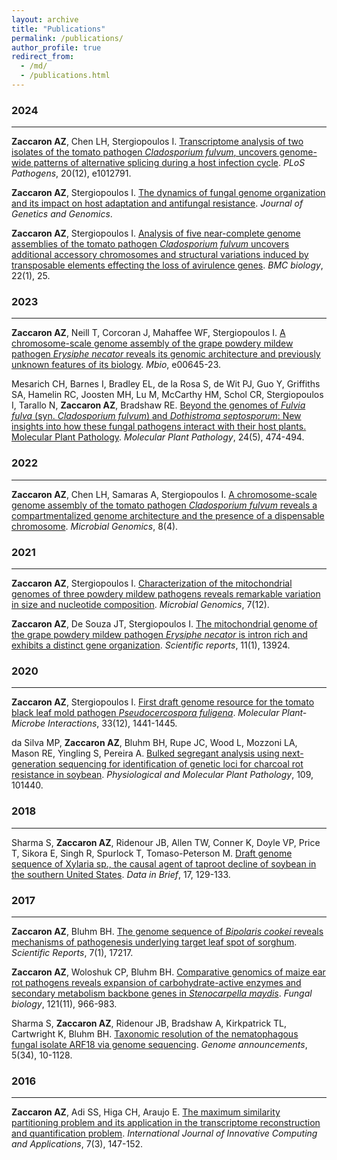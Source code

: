 ```yaml
---
layout: archive
title: "Publications"
permalink: /publications/
author_profile: true
redirect_from: 
  - /md/
  - /publications.html
---
```



### 2024
--------------------------------
**Zaccaron AZ**, Chen LH, Stergiopoulos I. [Transcriptome analysis of two isolates of the tomato pathogen *Cladosporium fulvum*, uncovers genome-wide patterns of alternative splicing during a host infection cycle](https://journals.plos.org/plospathogens/article?id=10.1371/journal.ppat.1012791). *PLoS Pathogens*, 20(12), e1012791.

**Zaccaron AZ**, Stergiopoulos I. [The dynamics of fungal genome organization and its impact on host adaptation and antifungal resistance](https://www.sciencedirect.com/science/article/pii/S1673852724002844). *Journal of Genetics and Genomics*.

**Zaccaron AZ**, Stergiopoulos I. [Analysis of five near-complete genome assemblies of the tomato pathogen *Cladosporium fulvum* uncovers additional accessory chromosomes and structural variations induced by transposable elements effecting the loss of avirulence genes](https://link.springer.com/article/10.1186/s12915-024-01818-z). *BMC biology*, 22(1), 25.

### 2023
--------------------------------
**Zaccaron AZ**, Neill T, Corcoran J, Mahaffee WF, Stergiopoulos I. [A chromosome-scale genome assembly of the grape powdery mildew pathogen *Erysiphe necator* reveals its genomic architecture and previously unknown features of its biology](https://journals.asm.org/doi/abs/10.1128/mbio.00645-23). *Mbio*, e00645-23.

Mesarich CH, Barnes I, Bradley EL, de la Rosa S, de Wit PJ, Guo Y, Griffiths SA, Hamelin RC, Joosten MH, Lu M, McCarthy HM,
Schol CR, Stergiopoulos I, Tarallo N, **Zaccaron AZ**, Bradshaw RE. [Beyond the genomes of *Fulvia fulva* (syn. *Cladosporium fulvum*) and *Dothistroma septosporum*: New insights into how these fungal pathogens interact with their host plants. Molecular Plant Pathology](https://bsppjournals.onlinelibrary.wiley.com/doi/full/10.1111/mpp.13309). *Molecular Plant Pathology*, 24(5), 474-494.

### 2022
--------------------------------
**Zaccaron AZ**, Chen LH, Samaras A, Stergiopoulos I. [A chromosome-scale genome assembly of the tomato pathogen *Cladosporium fulvum* reveals a compartmentalized genome architecture and the presence of a dispensable chromosome](https://www.microbiologyresearch.org/content/journal/mgen/10.1099/mgen.0.000819). *Microbial Genomics*, 8(4).

### 2021
--------------------------------
**Zaccaron AZ**, Stergiopoulos I. [Characterization of the mitochondrial genomes of three powdery mildew pathogens reveals remarkable variation in size and nucleotide composition](https://www.microbiologyresearch.org/content/journal/mgen/10.1099/mgen.0.000720). *Microbial Genomics*, 7(12).

**Zaccaron AZ**, De Souza JT, Stergiopoulos I. [The mitochondrial genome of the grape powdery mildew pathogen *Erysiphe necator* is intron rich and exhibits a distinct gene organization](https://www.nature.com/articles/s41598-021-93481-5). *Scientific reports*, 11(1), 13924.

### 2020
--------------------------------
**Zaccaron AZ**, Stergiopoulos I. [First draft genome resource for the tomato black leaf mold pathogen *Pseudocercospora fuligena*](https://apsjournals.apsnet.org/doi/full/10.1094/MPMI-06-20-0139-A). *Molecular Plant-Microbe Interactions*, 33(12), 1441-1445.

da Silva MP, **Zaccaron AZ**, Bluhm BH, Rupe JC, Wood L, Mozzoni LA, Mason RE, Yingling S, Pereira A. [Bulked segregant analysis using next-generation sequencing for identification of genetic loci for charcoal rot resistance in soybean](https://www.sciencedirect.com/science/article/pii/S0885576519301122). *Physiological and Molecular Plant Pathology*, 109, 101440.


### 2018
--------------------------------
Sharma S, **Zaccaron AZ**, Ridenour JB, Allen TW, Conner K, Doyle VP, Price T, Sikora E, Singh R, Spurlock T, Tomaso-Peterson M. [Draft genome sequence of Xylaria sp., the causal agent of taproot decline of soybean in the southern United States](https://www.sciencedirect.com/science/article/pii/S2352340917307552). *Data in Brief*, 17, 129-133.

### 2017
--------------------------------
**Zaccaron AZ**, Bluhm BH. [The genome sequence of *Bipolaris cookei* reveals mechanisms of pathogenesis underlying target leaf spot of sorghum](https://www.nature.com/articles/s41598-017-17476-x). *Scientific Reports*, 7(1), 17217.

**Zaccaron AZ**, Woloshuk CP, Bluhm BH. [Comparative genomics of maize ear rot pathogens reveals expansion of carbohydrate-active enzymes and secondary metabolism backbone genes in *Stenocarpella maydis*](https://www.sciencedirect.com/science/article/pii/S1878614617301095). *Fungal biology*, 121(11), 966-983.

Sharma S, **Zaccaron AZ**, Ridenour JB, Bradshaw A, Kirkpatrick TL, Cartwright K, Bluhm BH. [Taxonomic resolution of the nematophagous fungal isolate ARF18 via genome sequencing](https://journals.asm.org/doi/full/10.1128/genomea.00903-17). *Genome announcements*, 5(34), 10-1128.


### 2016
--------------------------------
**Zaccaron AZ**, Adi SS, Higa CH, Araujo E. [The maximum similarity partitioning problem and its application in the transcriptome reconstruction and quantification problem](https://www.inderscienceonline.com/doi/abs/10.1504/IJICA.2016.078727). *International Journal of Innovative Computing and Applications*, 7(3), 147-152.
